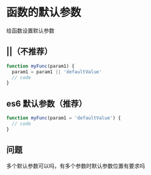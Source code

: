 # 函数的默认参数

给函数设置默认参数

## ||（不推荐）

```js
function myFunc(param1) {
  param1 = param1 || 'defaultValue'
  // code
}
```

## es6 默认参数（推荐）

```js
function myFunc(param1 = 'defaultValue') {
  // code
}
```

## 问题

多个默认参数可以吗，有多个参数时默认参数位置有要求吗
